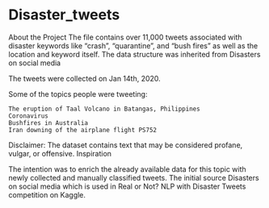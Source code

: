 # Disaster_tweets
About the Project
The file contains over 11,000 tweets associated with disaster keywords like “crash”, “quarantine”, and “bush fires” as well as the location and keyword itself. The data structure was inherited from Disasters on social media

The tweets were collected on Jan 14th, 2020.

Some of the topics people were tweeting:

    The eruption of Taal Volcano in Batangas, Philippines
    Coronavirus
    Bushfires in Australia
    Iran downing of the airplane flight PS752

Disclaimer: The dataset contains text that may be considered profane, vulgar, or offensive.
Inspiration

The intention was to enrich the already available data for this topic with newly collected and manually classified tweets.
The initial source Disasters on social media which is used in Real or Not? NLP with Disaster Tweets competition on Kaggle.

